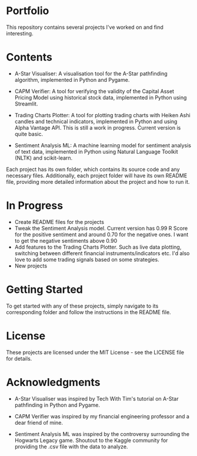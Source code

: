 # Portfolio
This repository contains several projects I've worked on and find interesting.

# Contents
* A-Star Visualiser: A visualisation tool for the A-Star pathfinding algorithm, implemented in Python and Pygame.

* CAPM Verifier: A tool for verifying the validity of the Capital Asset Pricing Model using historical stock data, implemented in Python using Streamlit.

* Trading Charts Plotter: A tool for plotting trading charts with Heiken Ashi candles and technical indicators, implemented in Python and using Alpha Vantage API. This is still a work in progress. Current version is quite basic.

* Sentiment Analysis ML: A machine learning model for sentiment analysis of text data, implemented in Python using Natural Language Toolkit (NLTK) and scikit-learn. 

Each project has its own folder, which contains its source code and any necessary files. Additionally, each project folder will have its own README file, providing more detailed information about the project and how to run it.

# In Progress
* Create README files for the projects
* Tweak the Sentiment Analysis model. Current version has 0.99 R Score for the positive sentiment and around 0.70 for the negative ones. I want to get the negative sentiments above 0.90
* Add features to the Trading Charts Plotter. Such as live data plotting, switching between different financial instruments/indicators etc. I'd also love to add some trading signals based on some strategies.
* New projects

# Getting Started
To get started with any of these projects, simply navigate to its corresponding folder and follow the instructions in the README file.

# License
These projects are licensed under the MIT License - see the LICENSE file for details.

# Acknowledgments
* A-Star Visualiser was inspired by Tech With Tim's tutorial on A-Star pathfinding in Python and Pygame.

* CAPM Verifier was inspired by my financial engineering professor and a dear friend of mine. 

* Sentiment Analysis ML was inspired by the controversy surrounding the Hogwarts Legacy game. Shoutout to the Kaggle community for providing the .csv file with the data to analyze.
